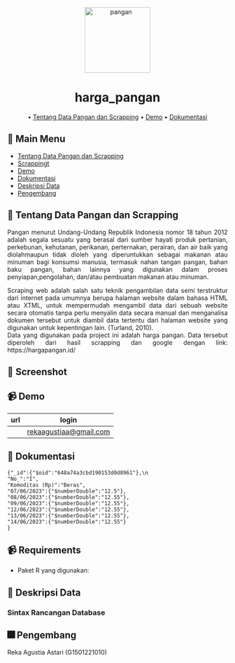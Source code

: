 <div align="center">
<img width="150" alt="pangan" src="https://github.com/Rekaagustia/harga_pangan/assets/39205545/08255e8f-8598-436a-bd8b-dddd53e5d0c5.png">

# harga_pangan


• [Tentang Data Pangan dan Scrapping](#memo-tentang-data-base-my-skincare)
• [Demo](#video_camera-demo)
• [Dokumentasi](#blue_book-dokumentasi)

</div>

## :bookmark_tabs: Main Menu

- [Tentang Data Pangan dan Scrapping](#memo-tentang-data-base-my-skincare)
- [Scrappingt](#camera_flash-screenshot)
- [Demo](#video_camera-demo)
- [Dokumentasi](#blue_book-dokumentasi)
- [Deskripsi Data](#pencil-deskripsi-data)
- [Pengembang](#fireworks-anggota-tim-pengembang)

<div align="justify">
 
## :memo: Tentang Data Pangan dan Scrapping 
 
Pangan menurut Undang-Undang Republik Indonesia nomor 18 tahun 2012 adalah segala sesuatu yang berasal dari sumber hayati produk pertanian, perkebunan, kehutanan, perikanan, perternakan, perairan, dan air baik yang diolahmaupun tidak dioleh yang diperuntukkan sebagai makanan atau minuman bagi konsumsi manusia, termasuk nahan tangan pangan, bahan baku pangan, bahan lainnya yang digunakan dalam proses penyiapan,pengolahan, dan/atau pembuatan makanan atau minuman.
</div>

<div align="justify">
Scraping web adalah salah satu teknik pengambilan data semi terstruktur dari internet pada umumnya berupa halaman website dalam bahasa HTML atau XTML, untuk mempermudah mengambil data dari sebuah website secara otomatis tanpa perlu menyalin data secara manual dan menganalisa dokumen tersebut untuk diambil data tertentu dari halaman website yang digunakan untuk kepentingan lain. (Turland, 2010). 
</div>

<div align="justify">
Data yang digunakan pada project ini adalah harga pangan. Data tersebut diperoleh dari hasil scrapping dan google dengan link: https://hargapangan.id/
</div>

<div align="justify">



## :camera_flash: Screenshot


## :video_camera: Demo
| url                      | login          |
| ------------------------ | -------------- |
|| rekaagustiaa@gmail.com |



## :blue_book: Dokumentasi 
 
 ```
{"_id":{"$oid":"648a74a3cbd190153d0d8961"},\n
 "No_":"I",
 "Komoditas (Rp)":"Beras",
 "07/06/2023":{"$numberDouble":"12.5"},
 "08/06/2023":{"$numberDouble":"12.55"},
 "09/06/2023":{"$numberDouble":"12.55"},
 "12/06/2023":{"$numberDouble":"12.55"},
 "13/06/2023":{"$numberDouble":"12.55"},
 "14/06/2023":{"$numberDouble":"12.55"}
 }

```

## :video_camera: Requirements

- Paket R yang digunakan:


## :pencil: Deskripsi Data
### Sintax Rancangan Database

## :fireworks: Pengembang
 Reka Agustia Astari    (G1501221010)
